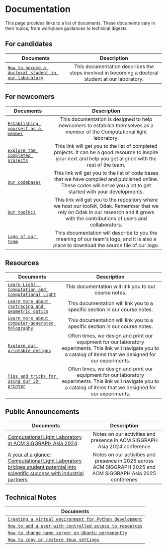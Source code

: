 # Documentation
This page provides links to a list of documents.
These documents vary in their topics, from workplace guidances to technical digests.

## For candidates
| Documents | Description   |
| ------------- |:-------------:|
| [`How to become a doctoral student in our laboratory`](become_phd_student.md) | This documentation describes the steps involved in becoming a doctoral student at our laboratory. |


## For newcomers
| Documents | Description   |
| ------------- |:-------------:|
| [`Establishing yourself as a member`](getting_started.md) | This documentation is designed to help newcomers to establish themselves as a member of the Computational light laboratory. |
| [`Explore the completed projects`](../publications/index.md) | This link will get you to the list of completed projects. It can be a good resource to inspire your next and help you get aligned with the rest of the team. |
| [`Our codebases`](https://github.com/complight) | This link will get you to the list of code bases that we have compiled and published online. These codes will serve you a lot to get started with your developments. |
| [`Our toolkit`](https://github.com/kaanaksit/odak) | This link will get you to the repository where we host our toolkit, Odak. Remember that we rely on Odak in our research and it grows with the contributions of users and collaborators. |
| [`Logo of our team`](logo.md) | This documentation will describe to you the meaning of our team's logo, and it is also a place to download the source file of our logo. |

## Resources
| Documents | Description   |
| ------------- |:-------------:|
| [`Learn Light, Computation and Computational Light`](https://kaanaksit.com/odak/course/) | This documentation will link you to our course notes. |
| [`Learn more about raytracing and geometric optics`](https://kaanaksit.com/odak/course/geometric_optics/) | This documentation will link you to a specific section in our course notes. |
| [`Learn more about computer-generated holography`](https://kaanaksit.com/odak/course/computer_generated_holography/) | This documentation will link you to a specific section in our course notes. |
| [`Explore our printable designs`](https://github.com/complight/optomechanics) | Often times, we design and print our equipment for our laboratory experiments. This link will navigate you to a catalog of items that we designed for our experiments.|
| [`Tips and tricks for using our 3D printer`](3d_printing.md) | Often times, we design and print our equipment for our laboratory experiments. This link will navigate you to a catalog of items that we designed for our experiments.|


## Public Announcements
| Documents | Description   |
| ------------- |:-------------:|
| [Computational Light Laboratory at ACM SIGGRAPH Asia 2024](./siggraph_asia_2024.md) | Notes on our activities and presence in ACM SIGGRAPH Asia 2024 conference |
| [A year at a glance: Computational Light Laboratory bridges student potential into scientific success with industrial partners](./year_at_a_glance_2025.md) | Notes on our activities and presence in 2025 across ACM SIGGRAPH 2025 and ACM SIGGRAPH Asia 2025 conferenes |


## Technical Notes
| Documents |
| ------------- |
| [`Creating a virtual environment for Python development`](computing/creating_a_virtual_environment_for_Python_development.md) |
| [`How to add a user with controlled access to resources`](computing/how_to_add_a_user_with_controlled_access_to_resources.md) |
| [`How to change name server on Ubuntu permanently`](computing/how_to_change_name_server_on_ubuntu_permanently.md) |
| [`How to copy or restore tmux settings`](computing/how_to_copy_or_restore_tmux_settings.md) |


